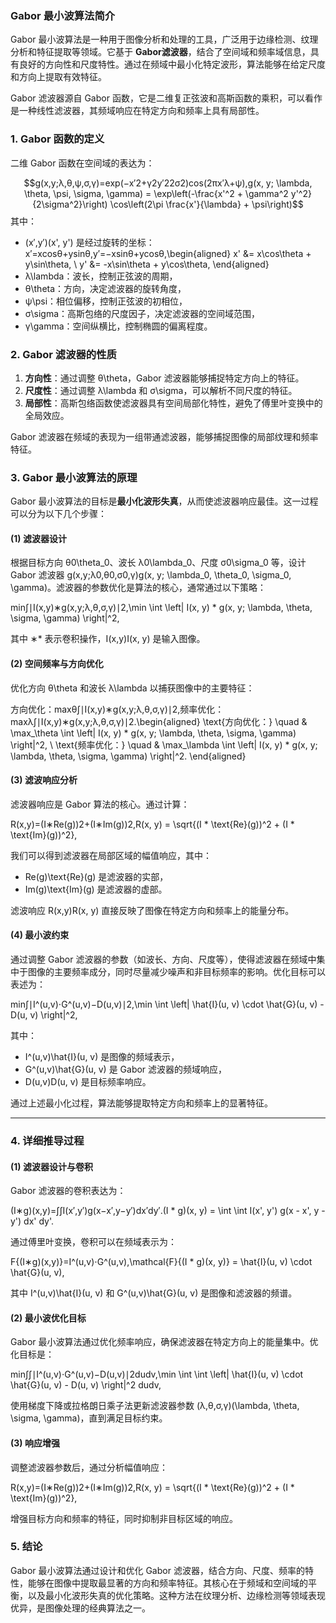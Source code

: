 ### Gabor 最小波算法简介 
Gabor 最小波算法是一种用于图像分析和处理的工具，广泛用于边缘检测、纹理分析和特征提取等领域。它基于 **Gabor滤波器**，结合了空间域和频率域信息，具有良好的方向性和尺度特性。通过在频域中最小化特定波形，算法能够在给定尺度和方向上提取有效特征。 

Gabor 滤波器源自 Gabor 函数，它是二维复正弦波和高斯函数的乘积，可以看作是一种线性滤波器，其频域响应在特定方向和频率上具有局部性。

### 1. Gabor 函数的定义

二维 Gabor 函数在空间域的表达为：

$$g(x,y;λ,θ,ψ,σ,γ)=exp⁡(−x′2+γ2y′22σ2)cos⁡(2πx′λ+ψ),g(x, y; \lambda, \theta, \psi, \sigma, \gamma) = \exp\left(-\frac{x'^2 + \gamma^2 y'^2}{2\sigma^2}\right) \cos\left(2\pi \frac{x'}{\lambda} + \psi\right)$$
其中：

- (x′,y′)(x', y') 是经过旋转的坐标： x′=xcos⁡θ+ysin⁡θ,y′=−xsin⁡θ+ycos⁡θ,\begin{aligned} x' &= x\cos\theta + y\sin\theta, \\ y' &= -x\sin\theta + y\cos\theta, \end{aligned}
- λ\lambda：波长，控制正弦波的周期，
- θ\theta：方向，决定滤波器的旋转角度，
- ψ\psi：相位偏移，控制正弦波的初相位，
- σ\sigma：高斯包络的尺度因子，决定滤波器的空间域范围，
- γ\gamma：空间纵横比，控制椭圆的偏离程度。

### 2. Gabor 滤波器的性质
1. **方向性**：通过调整 θ\theta，Gabor 滤波器能够捕捉特定方向上的特征。
2. **尺度性**：通过调整 λ\lambda 和 σ\sigma，可以解析不同尺度的特征。
3. **局部性**：高斯包络函数使滤波器具有空间局部化特性，避免了傅里叶变换中的全局效应。

Gabor 滤波器在频域的表现为一组带通滤波器，能够捕捉图像的局部纹理和频率特征。

### 3. Gabor 最小波算法的原理
Gabor 最小波算法的目标是**最小化波形失真**，从而使滤波器响应最佳。这一过程可以分为以下几个步骤：

#### (1) 滤波器设计

根据目标方向 θ0\theta_0、波长 λ0\lambda_0、尺度 σ0\sigma_0 等，设计 Gabor 滤波器 g(x,y;λ0,θ0,σ0,γ)g(x, y; \lambda_0, \theta_0, \sigma_0, \gamma)。滤波器的参数优化是算法的核心，通常通过以下策略：

min⁡∫∣I(x,y)∗g(x,y;λ,θ,σ,γ)∣2,\min \int \left| I(x, y) * g(x, y; \lambda, \theta, \sigma, \gamma) \right|^2,

其中 ∗* 表示卷积操作，I(x,y)I(x, y) 是输入图像。

#### (2) 空间频率与方向优化

优化方向 θ\theta 和波长 λ\lambda 以捕获图像中的主要特征：

方向优化：max⁡θ∫∣I(x,y)∗g(x,y;λ,θ,σ,γ)∣2,频率优化：max⁡λ∫∣I(x,y)∗g(x,y;λ,θ,σ,γ)∣2.\begin{aligned} \text{方向优化：} \quad & \max_\theta \int \left| I(x, y) * g(x, y; \lambda, \theta, \sigma, \gamma) \right|^2, \\ \text{频率优化：} \quad & \max_\lambda \int \left| I(x, y) * g(x, y; \lambda, \theta, \sigma, \gamma) \right|^2. \end{aligned}

#### (3) 滤波响应分析

滤波器响应是 Gabor 算法的核心。通过计算：

R(x,y)=(I∗Re(g))2+(I∗Im(g))2,R(x, y) = \sqrt{(I * \text{Re}(g))^2 + (I * \text{Im}(g))^2},

我们可以得到滤波器在局部区域的幅值响应，其中：

- Re(g)\text{Re}(g) 是滤波器的实部，
- Im(g)\text{Im}(g) 是滤波器的虚部。

滤波响应 R(x,y)R(x, y) 直接反映了图像在特定方向和频率上的能量分布。

#### (4) 最小波约束

通过调整 Gabor 滤波器的参数（如波长、方向、尺度等），使得滤波器在频域中集中于图像的主要频率成分，同时尽量减少噪声和非目标频率的影响。优化目标可以表述为：

min⁡∫∣I^(u,v)⋅G^(u,v)−D(u,v)∣2,\min \int \left| \hat{I}(u, v) \cdot \hat{G}(u, v) - D(u, v) \right|^2,

其中：

- I^(u,v)\hat{I}(u, v) 是图像的频域表示，
- G^(u,v)\hat{G}(u, v) 是 Gabor 滤波器的频域响应，
- D(u,v)D(u, v) 是目标频率响应。

通过上述最小化过程，算法能够提取特定方向和频率上的显著特征。

---

### 4. 详细推导过程

#### (1) 滤波器设计与卷积

Gabor 滤波器的卷积表达为：

(I∗g)(x,y)=∫∫I(x′,y′)g(x−x′,y−y′)dx′dy′.(I * g)(x, y) = \int \int I(x', y') g(x - x', y - y') dx' dy'.

通过傅里叶变换，卷积可以在频域表示为：

F{(I∗g)(x,y)}=I^(u,v)⋅G^(u,v),\mathcal{F}\{(I * g)(x, y)\} = \hat{I}(u, v) \cdot \hat{G}(u, v),

其中 I^(u,v)\hat{I}(u, v) 和 G^(u,v)\hat{G}(u, v) 是图像和滤波器的频谱。

#### (2) 最小波优化目标

Gabor 最小波算法通过优化频率响应，确保滤波器在特定方向上的能量集中。优化目标是：

min⁡∫∫∣I^(u,v)⋅G^(u,v)−D(u,v)∣2dudv,\min \int \int \left| \hat{I}(u, v) \cdot \hat{G}(u, v) - D(u, v) \right|^2 dudv,

使用梯度下降或拉格朗日乘子法更新滤波器参数 (λ,θ,σ,γ)(\lambda, \theta, \sigma, \gamma)，直到满足目标约束。

#### (3) 响应增强

调整滤波器参数后，通过分析幅值响应：

R(x,y)=(I∗Re(g))2+(I∗Im(g))2,R(x, y) = \sqrt{(I * \text{Re}(g))^2 + (I * \text{Im}(g))^2},

增强目标方向和频率的特征，同时抑制非目标区域的响应。

### 5. 结论

Gabor 最小波算法通过设计和优化 Gabor 滤波器，结合方向、尺度、频率的特性，能够在图像中提取最显著的方向和频率特征。其核心在于频域和空间域的平衡，以及最小化波形失真的优化策略。这种方法在纹理分析、边缘检测等领域表现优异，是图像处理的经典算法之一。
